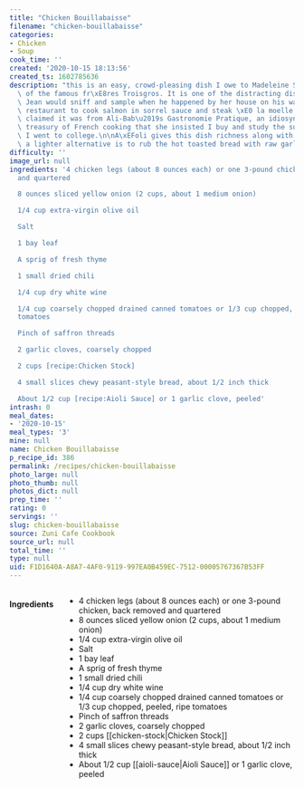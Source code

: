 ```yaml
---
title: "Chicken Bouillabaisse"
filename: "chicken-bouillabaisse"
categories:
- Chicken
- Soup
cook_time: ''
created: '2020-10-15 18:13:56'
created_ts: 1602785636
description: "this is an easy, crowd-pleasing dish I owe to Madeleine Serraille, sister\
  \ of the famous fr\xE8res Troisgros. It is one of the distracting dishes her brother\
  \ Jean would sniff and sample when he happened by her house on his way back to the\
  \ restaurant to cook salmon in sorrel sauce and steak \xE0 la moelle. Madeleine\
  \ claimed it was from Ali-Bab\u2019s Gastronomie Pratique, an idiosyncratic elevenpound\
  \ treasury of French cooking that she insisted I buy and study the summer before\
  \ I went to college.\n\nA\xEFoli gives this dish richness along with a jolt of garlic;\
  \ a lighter alternative is to rub the hot toasted bread with raw garlic.\n"
difficulty: ''
image_url: null
ingredients: '4 chicken legs (about 8 ounces each) or one 3-pound chicken, back removed
  and quartered

  8 ounces sliced yellow onion (2 cups, about 1 medium onion)

  1/4 cup extra-virgin olive oil

  Salt

  1 bay leaf

  A sprig of fresh thyme

  1 small dried chili

  1/4 cup dry white wine

  1/4 cup coarsely chopped drained canned tomatoes or 1/3 cup chopped, peeled, ripe
  tomatoes

  Pinch of saffron threads

  2 garlic cloves, coarsely chopped

  2 cups [recipe:Chicken Stock]

  4 small slices chewy peasant-style bread, about 1/2 inch thick

  About 1/2 cup [recipe:Aioli Sauce] or 1 garlic clove, peeled'
intrash: 0
meal_dates:
- '2020-10-15'
meal_types: '3'
mine: null
name: Chicken Bouillabaisse
p_recipe_id: 386
permalink: /recipes/chicken-bouillabaisse
photo_large: null
photo_thumb: null
photos_dict: null
prep_time: ''
rating: 0
servings: ''
slug: chicken-bouillabaisse
source: Zuni Cafe Cookbook
source_url: null
total_time: ''
type: null
uid: F1D1640A-A8A7-4AF0-9119-997EA0B459EC-7512-00005767367B53FF
---
```

<div class="large-8 medium-7 columns" id="writeup">	</div><!-- #writeup -->
</div><!-- #row-one -->
<div class="row" id="row-two">	<div class="medium-4 small-5 columns" id="ingredients"><h4>Ingredients</h4><div class="box box-ingredients content"><ul>
<li>4 chicken legs (about 8 ounces each) or one 3-pound chicken, back removed and quartered</li>
<li>8 ounces sliced yellow onion (2 cups, about 1 medium onion)</li>
<li>1/4 cup extra-virgin olive oil</li>
<li>Salt</li>
<li>1 bay leaf</li>
<li>A sprig of fresh thyme</li>
<li>1 small dried chili</li>
<li>1/4 cup dry white wine</li>
<li>1/4 cup coarsely chopped drained canned tomatoes or 1/3 cup chopped, peeled, ripe tomatoes</li>
<li>Pinch of saffron threads</li>
<li>2 garlic cloves, coarsely chopped</li>
<li>2 cups [[chicken-stock|Chicken Stock]]</li>
<li>4 small slices chewy peasant-style bread, about 1/2 inch thick</li>
<li>About 1/2 cup [[aioli-sauce|Aioli Sauce]] or 1 garlic clove, peeled</li>
</ul>
</div>	</div>	<div class="medium-6 small-7 columns" id="directions">	</div>